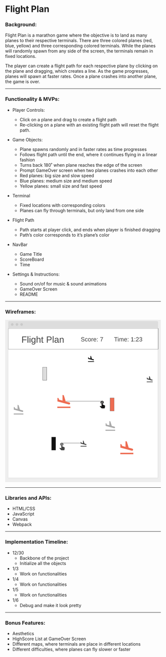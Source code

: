 # **Flight Plan**

### **Background:**

Flight Plan is a marathon game where the objective is to land as many planes to their respective terminals. There are three colored planes (red, blue, yellow) and three corresponding colored terminals. 
While the planes will randomly spawn from any side of the screen, the terminals remain in fixed locations.

The player can create a flight path for each respective plane by clicking on the plane and dragging, which creates a line. As the game progresses, planes will spawn at faster rates. Once a plane crashes into another plane, the game is over.
____________________________________________________________________________

### **Functionality & MVPs:**

- Player Controls: 
    - Click on a plane and drag to create a flight path
    - Re-clicking on a plane with an existing flight path will reset the flight path.

- Game Objects:
    - Plane spawns randomly and in faster rates as time progresses
    - Follows flight path until the end, where it continues flying in a linear fashion
    - Turns back 180˚ when plane reaches the edge of the screen
    - Prompt GameOver screen when two planes crashes into each other
    - Red planes: big size and slow speed
    - Blue planes: medium size and medium speed
    - Yellow planes: small size and fast speed

- Terminal
    - Fixed locations with corresponding colors
    - Planes can fly through terminals, but only land from one side

- Flight Path
    - Path starts at player click, and ends when player is finished dragging
    - Path’s color corresponds to it’s plane’s color

- NavBar
    - Game Title
    - ScoreBoard
    - Time

- Settings & Instructions:
    - Sound on/of for music & sound animations
    - GameOver Screen
    - README
____________________________________________________________________________

### **Wireframes:**

![wireframes](wireframes.png)
____________________________________________________________________________

### **Libraries and APIs:**

- HTML/CSS
- JavaScript
- Canvas
- Webpack

____________________________________________________________________________

### **Implementation Timeline:** 

- 12/30
    - Backbone of the project
    - Initialize all the objects
- 1/3
    - Work on functionalities
- 1/4
    - Work on functionalities
- 1/5
    - Work on functionalities
- 1/6
    - Debug and make it look pretty

____________________________________________________________________________

### **Bonus Features:**

- Aesthetics
- HighScore List at GameOver Screen
- Different maps, where terminals are place in different locations
- Different difficulties, where planes can fly slower or faster